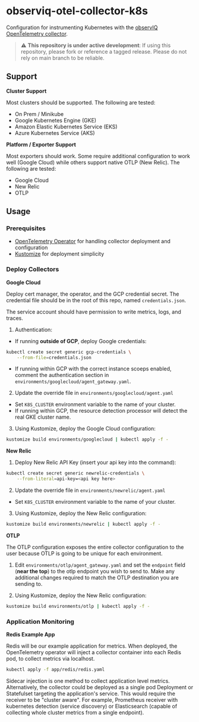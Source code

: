 # observiq-otel-collector-k8s

Configuration for instrumenting Kubernetes with the [observIQ OpenTelemetry collector](https://github.com/observIQ/observiq-otel-collector).

> :warning: **This repository is under active development**: If using this repository, please fork or reference a tagged release. Please do not rely on main branch to be reliable.

## Support

**Cluster Support**

Most clusters should be supported. The following are tested:

- On Prem / Minikube
- Google Kubernetes Engine (GKE)
- Amazon Elastic Kubernetes Service (EKS)
- Azure Kubernetes Service (AKS)

**Platform / Exporter Support**

Most exporters should work. Some require additional configuration to
work well (Google Cloud) while others support native OTLP (New Relic).
The following are tested:

- Google Cloud
- New Relic
- OTLP

## Usage

### Prerequisites

- [OpenTelemetry Operator](https://github.com/open-telemetry/opentelemetry-operator) for handling collector deployment and configuration
- [Kustomize](https://kustomize.io/) for deployment simplicity

### Deploy Collectors

**Google Cloud**

Deploy cert manager, the operator, and the GCP credential secret. The credential file should be in the root of
this repo, named `credentials.json`.

The service account should have permission to write metrics, logs, and traces.

1. Authentication: 
- If running **outside of GCP**, deploy Google credentials:
```bash
kubectl create secret generic gcp-credentials \
    --from-file=credentials.json
```
- If running within GCP with the correct instance scoeps enabled, comment the authentication
  section in `environments/googlecloud/agent_gateway.yaml`.

2. Update the override file in `environments/googlecloud/agent.yaml`
- Set `K8S_CLUSTER` environment variable to the name of your cluster.
- If running within GCP, the resource detection processor will detect the real GKE cluster name.

3. Using Kustomize, deploy the Google Cloud configuration:
```bash
kustomize build environments/googlecloud | kubectl apply -f -
```

**New Relic**

1. Deploy New Relic API Key (insert your api key into the command):
```bash
kubectl create secret generic newrelic-credentials \
    --from-literal=api-key=<api key here>
```

2. Update the override file in `environments/newrelic/agent.yaml`
- Set `K8S_CLUSTER` environment variable to the name of your cluster.

3. Using Kustomize, deploy the New Relic configuration:
```bash
kustomize build environments/newrelic | kubectl apply -f -
```

**OTLP**

The OTLP configuration exposes the entire collector configuration to the user because OTLP is going
to be unique for each environment.

1. Edit `environments/otlp/agent_gateway.yaml` and set the `endpoint` field (**near the top**) to the otlp endpoint you wish to send to. Make any additional changes required to match the OTLP destination you are sending to.

2. Using Kustomize, deploy the New Relic configuration:
```bash
kustomize build environments/otlp | kubectl apply -f -
```


### Application Monitoring

**Redis Example App**

Redis will be our example application for metrics. When deployed, the OpenTelemetry operator will
inject a collector container into each Redis pod, to collect metrics via localhost.

```bash
kubectl apply -f app/redis/redis.yaml
```

Sidecar injection is one method to collect application level metrics. Alternatively, the collector could be deployed
as a single pod Deployment or Statefulset targeting the application's service. This would require the receiver to be
"cluster aware". For example, Prometheus receiver with kubernetes detection (service discovery) or Elasticsearch (capable of collecting whole cluster metrics from a single endpoint).

